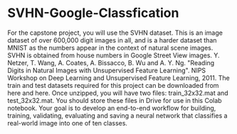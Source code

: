 # SVHN-Google-Classfication
For the capstone project, you will use the SVHN dataset. This is an image dataset of over 600,000 digit images in all, and is a harder dataset than MNIST as the numbers appear in the context of natural scene images. SVHN is obtained from house numbers in Google Street View images.  Y. Netzer, T. Wang, A. Coates, A. Bissacco, B. Wu and A. Y. Ng. "Reading Digits in Natural Images with Unsupervised Feature Learning". NIPS Workshop on Deep Learning and Unsupervised Feature Learning, 2011. The train and test datasets required for this project can be downloaded from here and here. Once unzipped, you will have two files: train_32x32.mat and test_32x32.mat. You should store these files in Drive for use in this Colab notebook.  Your goal is to develop an end-to-end workflow for building, training, validating, evaluating and saving a neural network that classifies a real-world image into one of ten classes.
